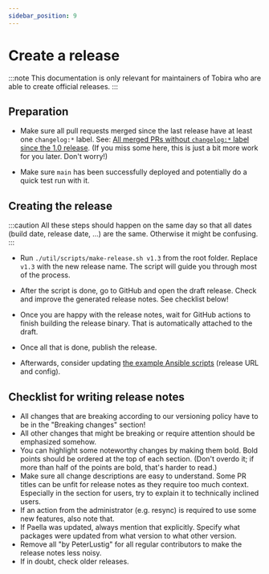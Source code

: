 ```yaml
---
sidebar_position: 9
---
```


# Create a release

:::note
This documentation is only relevant for maintainers of Tobira who are able to create official releases.
:::

## Preparation

- Make sure all pull requests merged since the last release have at least one `changelog:*` label.
  See: [All merged PRs without `changelog:*` label since the 1.0 release][prs-without-label].
  (If you miss some here, this is just a bit more work for you later. Don't worry!)

- Make sure `main` has been successfully deployed and potentially do a quick test run with it.

[prs-without-label]: https://github.com/elan-ev/tobira/pulls?q=is%3Apr+-label%3Achangelog%3Auser%2Cchangelog%3Adev%2Cchangelog%3Aadmin%2Cchangelog%3Abreaking+is%3Amerged+closed%3A%3E2022-07-28+

## Creating the release

:::caution
All these steps should happen on the same day so that all dates (build date, release date, ...) are the same.
Otherwise it might be confusing.
:::

- Run `./util/scripts/make-release.sh v1.3` from the root folder.
  Replace `v1.3` with the new release name.
  The script will guide you through most of the process.

- After the script is done, go to GitHub and open the draft release.
  Check and improve the generated release notes.
  See checklist below!

- Once you are happy with the release notes, wait for GitHub actions to finish building the release binary.
  That is automatically attached to the draft.

- Once all that is done, publish the release.

- Afterwards, consider updating [the example Ansible scripts](https://github.com/elan-ev/tobira-ansible-example) (release URL and config).


## Checklist for writing release notes

- All changes that are breaking according to our versioning policy have to be in the "Breaking changes" section!
- All other changes that might be breaking or require attention should be emphasized somehow.
- You can highlight some noteworthy changes by making them bold.
  Bold points should be ordered at the top of each section.
  (Don't overdo it; if more than half of the points are bold, that's harder to read.)
- Make sure all change descriptions are easy to understand.
  Some PR titles can be unfit for release notes as they require too much context.
  Especially in the section for users, try to explain it to technically inclined users.
- If an action from the administrator (e.g. resync) is required to use some new features, also note that.
- If Paella was updated, always mention that explicitly. Specify what packages were updated from what version to what other version.
- Remove all "by PeterLustig" for all regular contributors to make the release notes less noisy.
- If in doubt, check older releases.

